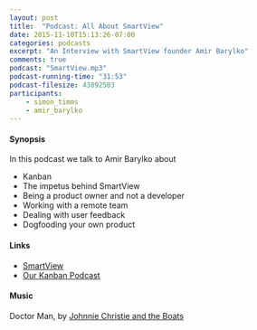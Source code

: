 ```yaml
---
layout: post
title:  "Podcast: All About SmartView"
date: 2015-11-10T15:13:26-07:00
categories: podcasts
excerpt: "An Interview with SmartView founder Amir Barylko"
comments: true
podcast: "SmartView.mp3"
podcast-running-time: "31:53"
podcast-filesize: 43892503
participants: 
    - simon_timms
    - amir_barylko
---
```


#### Synopsis
In this podcast we talk to Amir Barylko about 

- Kanban
- The impetus behind SmartView
- Being a product owner and not a developer
- Working with a remote team
- Dealing with user feedback
- Dogfooding your own product

#### Links
* [SmartView](https://smartviewapp.com/)
* [Our Kanban Podcast](http://www.westerndevs.com/podcasts/podcast-kanban/)

#### Music

Doctor Man, by [Johnnie Christie and the Boats](https://www.youtube.com/user/jwcchristie)

